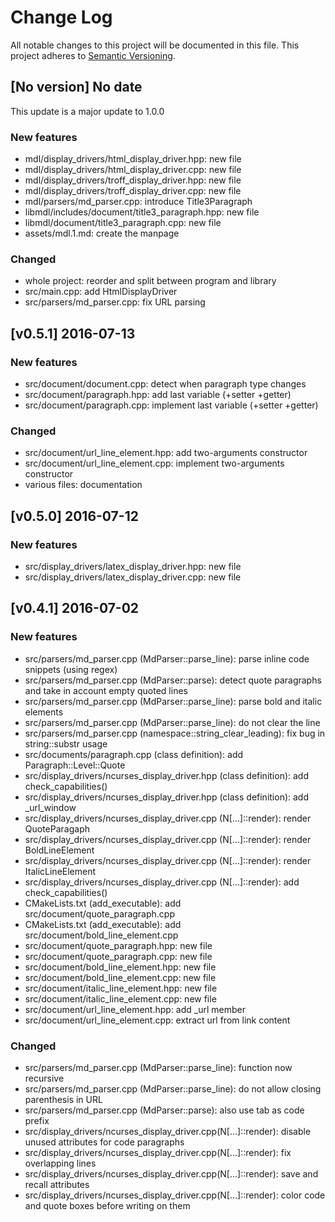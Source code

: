 # Change Log

All notable changes to this project will be documented in this file.
This project adheres to [Semantic Versioning](http://semver.org/).

## [No version] No date

This update is a major update to 1.0.0

### New features

* mdl/display_drivers/html_display_driver.hpp: new file
* mdl/display_drivers/html_display_driver.cpp: new file
* mdl/display_drivers/troff_display_driver.hpp: new file
* mdl/display_drivers/troff_display_driver.cpp: new file
* mdl/parsers/md_parser.cpp: introduce Title3Paragraph
* libmdl/includes/document/title3_paragraph.hpp: new file
* libmdl/document/title3_paragraph.cpp: new file
* assets/mdl.1.md: create the manpage

### Changed

* whole project: reorder and split between program and library
* src/main.cpp: add HtmlDisplayDriver
* src/parsers/md_parser.cpp: fix URL parsing

## [v0.5.1] 2016-07-13

### New features

* src/document/document.cpp: detect when paragraph type changes
* src/document/paragraph.hpp: add last variable (+setter +getter)
* src/document/paragraph.cpp: implement last variable (+setter +getter)

### Changed

* src/document/url_line_element.hpp: add two-arguments constructor
* src/document/url_line_element.cpp: implement two-arguments constructor
* various files: documentation

## [v0.5.0] 2016-07-12

### New features

* src/display_drivers/latex_display_driver.hpp: new file
* src/display_drivers/latex_display_driver.cpp: new file

## [v0.4.1] 2016-07-02

### New features

* src/parsers/md_parser.cpp (MdParser::parse_line): parse inline code snippets (using regex)
* src/parsers/md_parser.cpp (MdParser::parse): detect quote paragraphs and take in account
empty quoted lines
* src/parsers/md_parser.cpp (MdParser::parse_line): parse bold and italic elements
* src/parsers/md_parser.cpp (MdParser::parse_line): do not clear the line
* src/parsers/md_parser.cpp (namespace::string_clear_leading): fix bug in string::substr usage
* src/documents/paragraph.cpp (class definition): add Paragraph::Level::Quote
* src/display_drivers/ncurses_display_driver.hpp (class definition): add check_capabilities()
* src/display_drivers/ncurses_display_driver.hpp (class definition): add _url_window
* src/display_drivers/ncurses_display_driver.cpp (N[...]::render): render QuoteParagaph
* src/display_drivers/ncurses_display_driver.cpp (N[...]::render): render BoldLineElement
* src/display_drivers/ncurses_display_driver.cpp (N[...]::render): render ItalicLineElement
* src/display_drivers/ncurses_display_driver.cpp (N[...]::render): add check_capabilities()
* CMakeLists.txt (add_executable): add src/document/quote_paragraph.cpp
* CMakeLists.txt (add_executable): add src/document/bold_line_element.cpp
* src/document/quote_paragraph.hpp: new file
* src/document/quote_paragraph.cpp: new file
* src/document/bold_line_element.hpp: new file
* src/document/bold_line_element.cpp: new file
* src/document/italic_line_element.hpp: new file
* src/document/italic_line_element.cpp: new file
* src/document/url_line_element.hpp: add _url member
* src/document/url_line_element.cpp: extract url from link content

### Changed

* src/parsers/md_parser.cpp (MdParser::parse_line): function now recursive
* src/parsers/md_parser.cpp (MdParser::parse_line): do not allow closing parenthesis in URL
* src/parsers/md_parser.cpp (MdParser::parse): also use tab as code prefix
* src/display_drivers/ncurses_display_driver.cpp(N[...]::render): disable unused attributes
for code paragraphs
* src/display_drivers/ncurses_display_driver.cpp(N[...]::render): fix overlapping lines
* src/display_drivers/ncurses_display_driver.cpp(N[...]::render): save and recall attributes
* src/display_drivers/ncurses_display_driver.cpp(N[...]::render): color code and quote boxes
before writing on them

